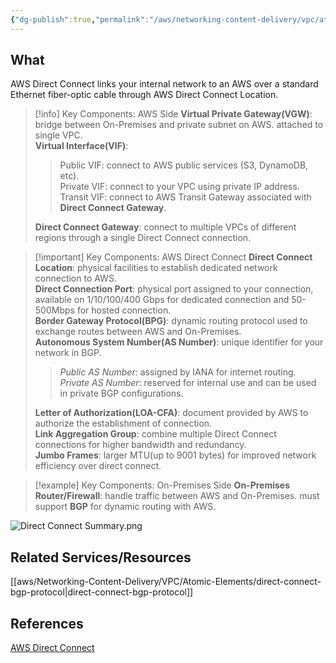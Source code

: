 ```yaml
---
{"dg-publish":true,"permalink":"/aws/networking-content-delivery/vpc/atomic-elements/direct-connect/","title":"Direct Connect"}
---
```


## What
AWS Direct Connect links your internal network to an AWS over a standard Ethernet fiber-optic cable through AWS Direct Connect Location. 

>[!info] Key Components: AWS Side
>**Virtual Private Gateway(VGW)**: bridge between On-Premises and private subnet on AWS. attached to single VPC.\
>**Virtual Interface(VIF)**:
>>Public VIF: connect to AWS public services (S3, DynamoDB, etc).\
>>Private VIF: connect to your VPC using private IP address.\
>>Transit VIF: connect to AWS Transit Gateway associated with **Direct Connect Gateway**.
>
>**Direct Connect Gateway**: connect to multiple VPCs of different regions through a single Direct Connect connection.

>[!important] Key Components: AWS Direct Connect
>**Direct Connect Location**: physical facilities to establish dedicated network connection to AWS. \
>**Direct Connection Port**: physical port assigned to your connection, available on 1/10/100/400 Gbps for dedicated connection and 50-500Mbps for hosted connection.\
>**Border Gateway Protocol(BPG)**: dynamic routing protocol used to exchange routes between AWS and On-Premises.\
>**Autonomous System Number(AS Number)**: unique identifier for your network in BGP.
>> *Public AS Number*: assigned by IANA for internet routing. \
>> *Private AS Number*: reserved for internal use and can be used in private BGP configurations. 
>
>**Letter of Authorization(LOA-CFA)**: document provided by AWS to authorize the establishment of connection.\
>**Link Aggregation Group**: combine multiple Direct Connect connections for higher bandwidth and redundancy.\
>**Jumbo Frames**: larger MTU(up to 9001 bytes) for improved network efficiency over direct connect.

>[!example] Key Components: On-Premises Side
>**On-Premises Router/Firewall**: handle traffic between AWS and On-Premises. must support **BGP** for dynamic routing with AWS.

![Direct Connect Summary.png](/img/user/aws/Networking-Content-Delivery/VPC/png/Atomic-Elements/Direct%20Connect%20Summary.png)


## Related Services/Resources
[[aws/Networking-Content-Delivery/VPC/Atomic-Elements/direct-connect-bgp-protocol\|direct-connect-bgp-protocol]]
  
## References
[AWS Direct Connect](https://docs.aws.amazon.com/directconnect/latest/UserGuide/Welcome.html)
